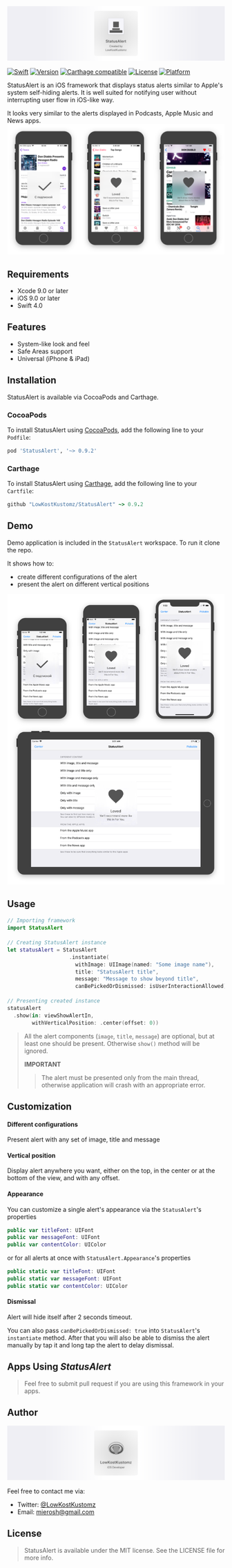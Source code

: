 ![Author StatusAlert](Assets/StatusAlertHeader.png)

[![Swift](https://img.shields.io/badge/Swift-4.0-orange.svg?style=flat)]()
[![Version](https://img.shields.io/cocoapods/v/StatusAlert.svg?style=flat)](http://cocoapods.org/pods/StatusAlert)
[![Carthage compatible](https://img.shields.io/badge/Carthage-compatible-4BC51D.svg?style=flat)](https://github.com/Carthage/Carthage)
[![License](https://img.shields.io/cocoapods/l/StatusAlert.svg?style=flat)](http://cocoapods.org/pods/StatusAlert)
[![Platform](https://img.shields.io/cocoapods/p/StatusAlert.svg?style=flat)](http://cocoapods.org/pods/StatusAlert)

StatusAlert is an iOS framework that displays status alerts similar to Apple's system self-hiding alerts. It is well suited for notifying user without interrupting user flow in iOS-like way.

It looks very similar to the alerts displayed in Podcasts, Apple Music and News apps.
![Author StatusAlert](Assets/iPhonesWithSystemAlerts.png)
## Requirements

* Xcode 9.0 or later
* iOS 9.0 or later
* Swift 4.0

## Features

* System-like look and feel
* Safe Areas support
* Universal (iPhone & iPad)

## Installation

StatusAlert is available via CocoaPods and Carthage.

### CocoaPods

To install StatusAlert using [CocoaPods](http://cocoapods.org), add the following line to your `Podfile`:

```ruby
pod 'StatusAlert', '~> 0.9.2'
```

### Carthage

To install StatusAlert using [Carthage](https://github.com/Carthage/Carthage), add the following line to your `Cartfile`:

```ruby
github "LowKostKustomz/StatusAlert" ~> 0.9.2
```

## Demo

Demo application is included in the `StatusAlert` workspace. To run it clone the repo.

It shows how to:

* create different configurations of the alert
* present the alert on different vertical positions

![Author StatusAlert](Assets/iPhonesWithStatusAlert.png)
## Usage

```swift
// Importing framework
import StatusAlert

// Creating StatusAlert instance
let statusAlert = StatusAlert
                    .instantiate(
                      withImage: UIImage(named: "Some image name"),
                      title: "StatusAlert title",
                      message: "Message to show beyond title",
                      canBePickedOrDismissed: isUserInteractionAllowed)

// Presenting created instance
statusAlert
  .show(in: viewShowAlertIn,
        withVerticalPosition: .center(offset: 0))
```
> All the alert components (`image`, `title`, `message`) are optional, but at least one should be present. Otherwise `show()` method will be ignored.
>
> **IMPORTANT**
>  > The alert must be presented only from the main thread, otherwise application will crash with an appropriate error.

## Customization

#### Different configurations

Present alert with any set of image, title and message

#### Vertical position

Display alert anywhere you want, either on the top, in the center or at the bottom of the view, and with any offset.

#### Appearance

You can customize a single alert's appearance via the `StatusAlert`'s properties

```swift
public var titleFont: UIFont
public var messageFont: UIFont
public var contentColor: UIColor
```
or for all alerts at once with `StatusAlert.Appearance`'s properties

```swift
public static var titleFont: UIFont
public static var messageFont: UIFont
public static var contentColor: UIColor
```

#### Dismissal

Alert will hide itself after 2 seconds timeout.

You can also pass `canBePickedOrDismissed: true` into `StatusAlert`'s `instantiate` method. After that you will also be able to dismiss the alert manually by tap it and long tap the alert to delay dismissal.

## Apps Using _StatusAlert_

> Feel free to submit pull request if you are using this framework in your apps.

## Author
![Author StatusAlert](Assets/StatusAlertAuthor.png)

<!--****Yegor Miroshnichenko****-->

Feel free to contact me via:

* Twitter: 	[@LowKostKustomz](https://twitter.com/LowKostKustomz)
* Email:	[mierosh@gmail.com](mierosh@gmail.com)

## License

> StatusAlert is available under the MIT license. See the LICENSE file for more info.
